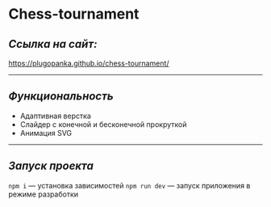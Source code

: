 # Chess-tournament

## *Ссылка на сайт:*
https://plugopanka.github.io/chess-tournament/

----
## *Функциональность*
* Адаптивная верстка
* Слайдер с конечной и бесконечной прокруткой
* Анимация SVG

----
## *Запуск проекта*
`npm i` — установка зависимостей
`npm run dev` — запуск приложения в режиме разработки
